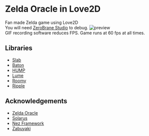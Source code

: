 # Zelda Oracle in Love2D

Fan made Zelda game using Love2D  
You will need [ZeroBrane Studio](https://studio.zerobrane.com/) to debug.
![preview](https://thumbs.gfycat.com/FarImpassionedDeer-size_restricted.gif)  
GIF recording software reduces FPS. Game runs at 60 fps at all times.

## Libraries
- [Slab](https://github.com/coding-jackalope/Slab)
- [Baton](https://github.com/tesselode/baton)
- [HUMP](https://github.com/vrld/hump)
- [Lume](https://github.com/rxi/lume/)
- [Roomy](https://github.com/tesselode/roomy)
- [Ripple](https://github.com/tesselode/ripple)

## Acknowledgements  
- [Zelda Oracle](https://github.com/trigger-segfault/ZeldaOracle)
- [Solarus](https://gitlab.com/solarus-games/solarus)
- [Nez Framework](https://github.com/prime31/Nez)
- [Zabuyaki](https://github.com/thomasgoldstein/zabuyaki)